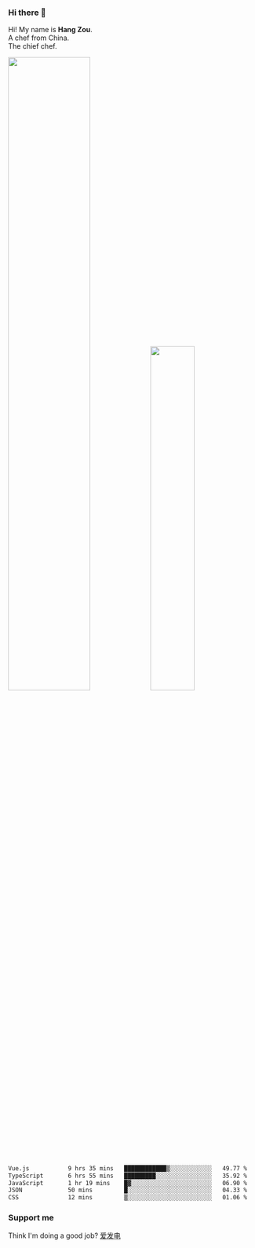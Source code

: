 ### Hi there 👋

Hi! My name is **Hang Zou**.  
A chef from China.  
The chief chef.

<img align="" width="57.5%" src="https://github-readme-stats.vercel.app/api?username=zouhangwithsweet&hide_title=true&hide_border=true&show_icons=true&include_all_commits=true&line_height=21" /><img align="" width="42.4%" src="https://github-readme-stats.vercel.app/api/top-langs/?username=zouhangwithsweet&hide_title=true&hide_border=true&layout=compact" />

<!--START_SECTION:waka-->

```txt
Vue.js           9 hrs 35 mins   ████████████▒░░░░░░░░░░░░   49.77 %
TypeScript       6 hrs 55 mins   █████████░░░░░░░░░░░░░░░░   35.92 %
JavaScript       1 hr 19 mins    █▓░░░░░░░░░░░░░░░░░░░░░░░   06.90 %
JSON             50 mins         █░░░░░░░░░░░░░░░░░░░░░░░░   04.33 %
CSS              12 mins         ▒░░░░░░░░░░░░░░░░░░░░░░░░   01.06 %
```

<!--END_SECTION:waka-->

### Support me

Think I'm doing a good job? [爱发电](https://afdian.net/@zouhangsweet)
